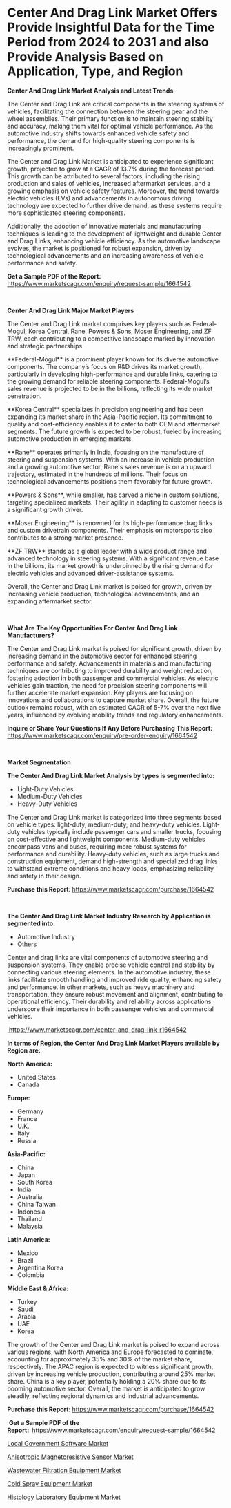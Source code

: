 <p><h1>Center And Drag Link Market Offers Provide Insightful Data for the Time Period from 2024 to 2031 and also Provide Analysis Based on Application, Type, and Region</h1></p><p><strong>Center And Drag Link Market Analysis and Latest Trends</strong></p>
<p><p>The Center and Drag Link are critical components in the steering systems of vehicles, facilitating the connection between the steering gear and the wheel assemblies. Their primary function is to maintain steering stability and accuracy, making them vital for optimal vehicle performance. As the automotive industry shifts towards enhanced vehicle safety and performance, the demand for high-quality steering components is increasingly prominent.</p><p>The Center and Drag Link Market is anticipated to experience significant growth, projected to grow at a CAGR of 13.7% during the forecast period. This growth can be attributed to several factors, including the rising production and sales of vehicles, increased aftermarket services, and a growing emphasis on vehicle safety features. Moreover, the trend towards electric vehicles (EVs) and advancements in autonomous driving technology are expected to further drive demand, as these systems require more sophisticated steering components.</p><p>Additionally, the adoption of innovative materials and manufacturing techniques is leading to the development of lightweight and durable Center and Drag Links, enhancing vehicle efficiency. As the automotive landscape evolves, the market is positioned for robust expansion, driven by technological advancements and an increasing awareness of vehicle performance and safety.</p></p>
<p><strong>Get a Sample PDF of the Report:&nbsp;</strong> <a href="https://www.marketscagr.com/enquiry/request-sample/1664542?utm_campaign=1261&utm_medium=2&utm_source=Github&utm_content=ia&utm_term=28092024&utm_id=center-and-drag-link">https://www.marketscagr.com/enquiry/request-sample/1664542</a></p>
<p>&nbsp;</p>
<p><strong>Center And Drag Link Major Market Players</strong></p>
<p><p>The Center and Drag Link market comprises key players such as Federal-Mogul, Korea Central, Rane, Powers & Sons, Moser Engineering, and ZF TRW, each contributing to a competitive landscape marked by innovation and strategic partnerships.</p><p>**Federal-Mogul** is a prominent player known for its diverse automotive components. The company’s focus on R&D drives its market growth, particularly in developing high-performance and durable links, catering to the growing demand for reliable steering components. Federal-Mogul’s sales revenue is projected to be in the billions, reflecting its wide market penetration.</p><p>**Korea Central** specializes in precision engineering and has been expanding its market share in the Asia-Pacific region. Its commitment to quality and cost-efficiency enables it to cater to both OEM and aftermarket segments. The future growth is expected to be robust, fueled by increasing automotive production in emerging markets.</p><p>**Rane** operates primarily in India, focusing on the manufacture of steering and suspension systems. With an increase in vehicle production and a growing automotive sector, Rane's sales revenue is on an upward trajectory, estimated in the hundreds of millions. Their focus on technological advancements positions them favorably for future growth.</p><p>**Powers & Sons**, while smaller, has carved a niche in custom solutions, targeting specialized markets. Their agility in adapting to customer needs is a significant growth driver.</p><p>**Moser Engineering** is renowned for its high-performance drag links and custom drivetrain components. Their emphasis on motorsports also contributes to a strong market presence.</p><p>**ZF TRW** stands as a global leader with a wide product range and advanced technology in steering systems. With a significant revenue base in the billions, its market growth is underpinned by the rising demand for electric vehicles and advanced driver-assistance systems.</p><p>Overall, the Center and Drag Link market is poised for growth, driven by increasing vehicle production, technological advancements, and an expanding aftermarket sector.</p></p>
<p>&nbsp;</p>
<p><strong>What Are The Key Opportunities For Center And Drag Link Manufacturers?</strong></p>
<p><p>The Center and Drag Link market is poised for significant growth, driven by increasing demand in the automotive sector for enhanced steering performance and safety. Advancements in materials and manufacturing techniques are contributing to improved durability and weight reduction, fostering adoption in both passenger and commercial vehicles. As electric vehicles gain traction, the need for precision steering components will further accelerate market expansion. Key players are focusing on innovations and collaborations to capture market share. Overall, the future outlook remains robust, with an estimated CAGR of 5-7% over the next five years, influenced by evolving mobility trends and regulatory enhancements.</p></p>
<p><strong>Inquire or Share Your Questions If Any Before Purchasing This Report:</strong> <a href="https://www.marketscagr.com/enquiry/pre-order-enquiry/1664542?utm_campaign=1261&utm_medium=2&utm_source=Github&utm_content=ia&utm_term=28092024&utm_id=center-and-drag-link">https://www.marketscagr.com/enquiry/pre-order-enquiry/1664542</a></p>
<p>&nbsp;</p>
<p><strong>Market Segmentation</strong></p>
<p><strong>The Center And Drag Link Market Analysis by types is segmented into:</strong></p>
<p><ul><li>Light-Duty Vehicles</li><li>Medium-Duty Vehicles</li><li>Heavy-Duty Vehicles</li></ul></p>
<p><p>The Center and Drag Link market is categorized into three segments based on vehicle types: light-duty, medium-duty, and heavy-duty vehicles. Light-duty vehicles typically include passenger cars and smaller trucks, focusing on cost-effective and lightweight components. Medium-duty vehicles encompass vans and buses, requiring more robust systems for performance and durability. Heavy-duty vehicles, such as large trucks and construction equipment, demand high-strength and specialized drag links to withstand extreme conditions and heavy loads, emphasizing reliability and safety in their design.</p></p>
<p><strong>Purchase this Report:&nbsp;</strong><a href="https://www.marketscagr.com/purchase/1664542?utm_campaign=1261&utm_medium=2&utm_source=Github&utm_content=ia&utm_term=28092024&utm_id=center-and-drag-link">https://www.marketscagr.com/purchase/1664542</a></p>
<p>&nbsp;</p>
<p><strong>The Center And Drag Link Market Industry Research by Application is segmented into:</strong></p>
<p><ul><li>Automotive Industry</li><li>Others</li></ul></p>
<p><p>Center and drag links are vital components of automotive steering and suspension systems. They enable precise vehicle control and stability by connecting various steering elements. In the automotive industry, these links facilitate smooth handling and improved ride quality, enhancing safety and performance. In other markets, such as heavy machinery and transportation, they ensure robust movement and alignment, contributing to operational efficiency. Their durability and reliability across applications underscore their importance in both passenger vehicles and commercial vehicles.</p></p>
<p><a href="https://www.marketscagr.com/center-and-drag-link-r1664542?utm_campaign=1261&utm_medium=2&utm_source=Github&utm_content=ia&utm_term=28092024&utm_id=center-and-drag-link">&nbsp;https://www.marketscagr.com/center-and-drag-link-r1664542</a></p>
<p><strong>In terms of Region, the Center And Drag Link Market Players available by Region are:</strong></p>
<p>
    <p> <strong> North America: </strong>
        <ul>
            <li>United States</li>
            <li>Canada</li>
        </ul>
        </p> 
    <p> <strong> Europe: </strong>
        <ul>
            <li>Germany</li>
            <li>France</li>
            <li>U.K.</li>
            <li>Italy</li>
            <li>Russia</li>
        </ul>
        </p> 
    <p> <strong> Asia-Pacific: </strong>
        <ul>
            <li>China</li>
            <li>Japan</li>
            <li>South Korea</li>
            <li>India</li>
            <li>Australia</li>
            <li>China Taiwan</li>
            <li>Indonesia</li>
            <li>Thailand</li>
            <li>Malaysia</li>
        </ul>
        </p> 
    <p> <strong> Latin America: </strong>
        <ul>
            <li>Mexico</li>
            <li>Brazil</li>
            <li>Argentina Korea</li>
            <li>Colombia</li>
        </ul>
        </p> 
    <p> <strong> Middle East & Africa: </strong>
        <ul>
            <li>Turkey</li>
            <li>Saudi</li>
            <li>Arabia</li>
            <li>UAE</li>
            <li>Korea</li>
        </ul>
    </p>
    </p>
<p><p>The growth of the Center and Drag Link market is poised to expand across various regions, with North America and Europe forecasted to dominate, accounting for approximately 35% and 30% of the market share, respectively. The APAC region is expected to witness significant growth, driven by increasing vehicle production, contributing around 25% market share. China is a key player, potentially holding a 20% share due to its booming automotive sector. Overall, the market is anticipated to grow steadily, reflecting regional dynamics and industrial advancements.</p></p>
<p><strong>Purchase this Report: </strong><a href="https://www.marketscagr.com/purchase/1664542?utm_campaign=1261&utm_medium=2&utm_source=Github&utm_content=ia&utm_term=28092024&utm_id=center-and-drag-link">https://www.marketscagr.com/purchase/1664542</a></p>
<p>&nbsp;<strong>Get a Sample PDF of the Report:&nbsp;&nbsp;</strong><a href="https://www.marketscagr.com/enquiry/request-sample/1664542?utm_campaign=1261&utm_medium=2&utm_source=Github&utm_content=ia&utm_term=28092024&utm_id=center-and-drag-link">https://www.marketscagr.com/enquiry/request-sample/1664542</a></p>
<p><strong></strong></p>
<p><p><a href="https://issuu.com/reportprime-2/docs/local-government-software-market-si_b341fe1f55b80a?utm_campaign=1261&utm_medium=2&utm_source=Github&utm_content=ia&utm_term=28092024&utm_id=center-and-drag-link">Local Government Software Market</a></p><p><a href="https://issuu.com/reportprime-2/docs/anisotropic-magnetoresistive-sensor_da76cd3037f373?utm_campaign=1261&utm_medium=2&utm_source=Github&utm_content=ia&utm_term=28092024&utm_id=center-and-drag-link">Anisotropic Magnetoresistive Sensor Market</a></p><p><a href="https://www.linkedin.com/pulse/wastewater-filtration-equipment-market-global-share-ranking-5gaec?utm_campaign=1261&utm_medium=2&utm_source=Github&utm_content=ia&utm_term=28092024&utm_id=center-and-drag-link">Wastewater Filtration Equipment Market</a></p><p><a href="https://www.linkedin.com/pulse/future-trends-global-cold-spray-equipment-market-insights-analysis-ddo5c?utm_campaign=1261&utm_medium=2&utm_source=Github&utm_content=ia&utm_term=28092024&utm_id=center-and-drag-link">Cold Spray Equipment Market</a></p><p><a href="https://www.linkedin.com/pulse/what-factors-influence-histology-laboratory-equipment-market-swoic?utm_campaign=1261&utm_medium=2&utm_source=Github&utm_content=ia&utm_term=28092024&utm_id=center-and-drag-link">Histology Laboratory Equipment Market</a></p></p>